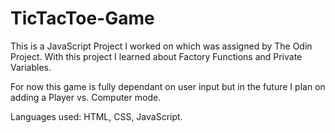 # TicTacToe-Game
This is a JavaScript Project I worked on which was assigned by The Odin Project.
With this project I learned about Factory Functions and Private Variables.

For now this game is fully dependant on user input but in the future I plan on adding a Player vs. Computer mode. 

Languages used: HTML, CSS, JavaScript.
